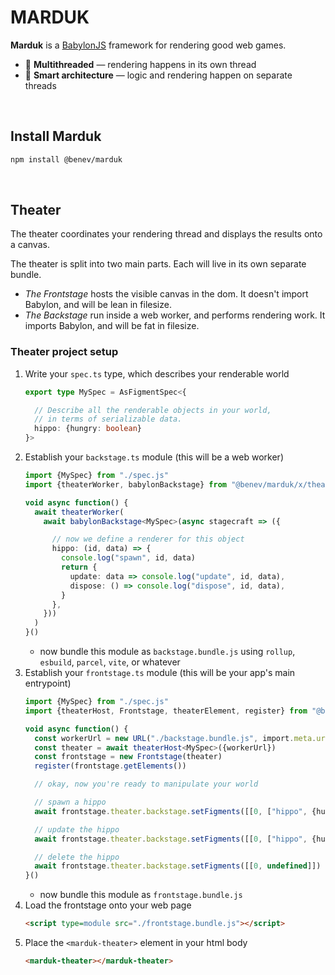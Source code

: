 
# MARDUK

**Marduk** is a [BabylonJS](https://www.babylonjs.com/) framework for rendering good web games.
- 🧵 **Multithreaded** — rendering happens in its own thread
- 🎳 **Smart architecture** — logic and rendering happen on separate threads

<br/>

## Install Marduk

```sh
npm install @benev/marduk
```

<br/>

## Theater

The theater coordinates your rendering thread and displays the results onto a canvas.

The theater is split into two main parts. Each will live in its own separate bundle.
- *The Frontstage* hosts the visible canvas in the dom. It doesn't import Babylon, and will be lean in filesize.
- *The Backstage* run inside a web worker, and performs rendering work. It imports Babylon, and will be fat in filesize.

### Theater project setup
1. Write your `spec.ts` type, which describes your renderable world
    ```ts
    export type MySpec = AsFigmentSpec<{

      // Describe all the renderable objects in your world,
      // in terms of serializable data.
      hippo: {hungry: boolean}
    }>
    ```
1. Establish your `backstage.ts` module (this will be a web worker)
    ```ts
    import {MySpec} from "./spec.js"
    import {theaterWorker, babylonBackstage} from "@benev/marduk/x/theater/index.back.babylon.js"

    void async function() {
      await theaterWorker(
        await babylonBackstage<MySpec>(async stagecraft => ({

          // now we define a renderer for this object
          hippo: (id, data) => {
            console.log("spawn", id, data)
            return {
              update: data => console.log("update", id, data),
              dispose: () => console.log("dispose", id, data),
            }
          },
        }))
      )
    }()
    ```
    - now bundle this module as `backstage.bundle.js` using `rollup`, `esbuild`, `parcel`, `vite`, or whatever
1. Establish your `frontstage.ts` module (this will be your app's main entrypoint)
    ```ts
    import {MySpec} from "./spec.js"
    import {theaterHost, Frontstage, theaterElement, register} from "@benev/marduk/x/theater/index.front.js"

    void async function() {
      const workerUrl = new URL("./backstage.bundle.js", import.meta.url)
      const theater = await theaterHost<MySpec>({workerUrl})
      const frontstage = new Frontstage(theater)
      register(frontstage.getElements())

      // okay, now you're ready to manipulate your world

      // spawn a hippo
      await frontstage.theater.backstage.setFigments([[0, ["hippo", {hungry: false}]]])

      // update the hippo
      await frontstage.theater.backstage.setFigments([[0, ["hippo", {hungry: true}]]])

      // delete the hippo
      await frontstage.theater.backstage.setFigments([[0, undefined]])
    }()
    ```
    - now bundle this module as `frontstage.bundle.js`
1. Load the frontstage onto your web page
    ```html
    <script type=module src="./frontstage.bundle.js"></script>
    ```
1. Place the `<marduk-theater>` element in your html body
    ```html
    <marduk-theater></marduk-theater>
    ```

